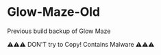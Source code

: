 # Glow-Maze-Old
Previous build backup of Glow Maze

⚠️⚠️⚠️ DON'T try to Copy! Contains Malware ⚠️⚠️⚠️
